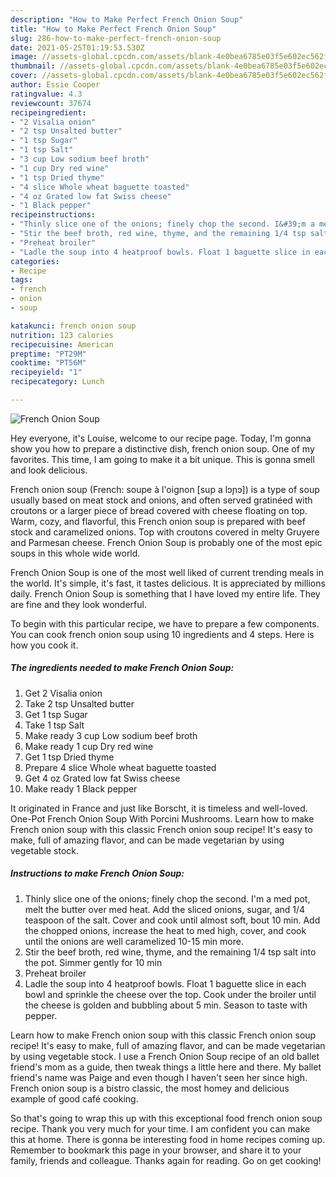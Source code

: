```yaml
---
description: "How to Make Perfect French Onion Soup"
title: "How to Make Perfect French Onion Soup"
slug: 286-how-to-make-perfect-french-onion-soup
date: 2021-05-25T01:19:53.530Z
image: //assets-global.cpcdn.com/assets/blank-4e0bea6785e03f5e602ec562f230caae08da540cada707380b4fe1bbebba43da.png
thumbnail: //assets-global.cpcdn.com/assets/blank-4e0bea6785e03f5e602ec562f230caae08da540cada707380b4fe1bbebba43da.png
cover: //assets-global.cpcdn.com/assets/blank-4e0bea6785e03f5e602ec562f230caae08da540cada707380b4fe1bbebba43da.png
author: Essie Cooper
ratingvalue: 4.3
reviewcount: 37674
recipeingredient:
- "2 Visalia onion"
- "2 tsp Unsalted butter"
- "1 tsp Sugar"
- "1 tsp Salt"
- "3 cup Low sodium beef broth"
- "1 cup Dry red wine"
- "1 tsp Dried thyme"
- "4 slice Whole wheat baguette toasted"
- "4 oz Grated low fat Swiss cheese"
- "1 Black pepper"
recipeinstructions:
- "Thinly slice one of the onions; finely chop the second. I&#39;m a med pot, melt the butter over med heat. Add the sliced onions, sugar, and 1/4 teaspoon of the salt. Cover and cook until almost soft, bout 10 min. Add the chopped onions, increase the heat to med high, cover, and cook until the onions are well caramelized 10-15 min more."
- "Stir the beef broth, red wine, thyme, and the remaining 1/4 tsp salt into the pot. Simmer gently for 10 min"
- "Preheat broiler"
- "Ladle the soup into 4 heatproof bowls. Float 1 baguette slice in each bowl and sprinkle the cheese over the top. Cook under the broiler until the cheese is golden and bubbling about 5 min. Season to taste with pepper."
categories:
- Recipe
tags:
- french
- onion
- soup

katakunci: french onion soup 
nutrition: 123 calories
recipecuisine: American
preptime: "PT29M"
cooktime: "PT56M"
recipeyield: "1"
recipecategory: Lunch

---
```



![French Onion Soup](//assets-global.cpcdn.com/assets/blank-4e0bea6785e03f5e602ec562f230caae08da540cada707380b4fe1bbebba43da.png)

Hey everyone, it's Louise, welcome to our recipe page. Today, I'm gonna show you how to prepare a distinctive dish, french onion soup. One of my favorites. This time, I am going to make it a bit unique. This is gonna smell and look delicious.

French onion soup (French: soupe à l&#39;oignon [sup a lɔɲɔ]) is a type of soup usually based on meat stock and onions, and often served gratinéed with croutons or a larger piece of bread covered with cheese floating on top. Warm, cozy, and flavorful, this French onion soup is prepared with beef stock and caramelized onions. Top with croutons covered in melty Gruyere and Parmesan cheese. French Onion Soup is probably one of the most epic soups in this whole wide world.

French Onion Soup is one of the most well liked of current trending meals in the world. It's simple, it's fast, it tastes delicious. It is appreciated by millions daily. French Onion Soup is something that I have loved my entire life. They are fine and they look wonderful.


To begin with this particular recipe, we have to prepare a few components. You can cook french onion soup using 10 ingredients and 4 steps. Here is how you cook it.

<!--inarticleads1-->

##### The ingredients needed to make French Onion Soup:

1. Get 2 Visalia onion
1. Take 2 tsp Unsalted butter
1. Get 1 tsp Sugar
1. Take 1 tsp Salt
1. Make ready 3 cup Low sodium beef broth
1. Make ready 1 cup Dry red wine
1. Get 1 tsp Dried thyme
1. Prepare 4 slice Whole wheat baguette toasted
1. Get 4 oz Grated low fat Swiss cheese
1. Make ready 1 Black pepper


It originated in France and just like Borscht, it is timeless and well-loved. One-Pot French Onion Soup With Porcini Mushrooms. Learn how to make French onion soup with this classic French onion soup recipe! It&#39;s easy to make, full of amazing flavor, and can be made vegetarian by using vegetable stock. 

<!--inarticleads2-->

##### Instructions to make French Onion Soup:

1. Thinly slice one of the onions; finely chop the second. I&#39;m a med pot, melt the butter over med heat. Add the sliced onions, sugar, and 1/4 teaspoon of the salt. Cover and cook until almost soft, bout 10 min. Add the chopped onions, increase the heat to med high, cover, and cook until the onions are well caramelized 10-15 min more.
1. Stir the beef broth, red wine, thyme, and the remaining 1/4 tsp salt into the pot. Simmer gently for 10 min
1. Preheat broiler
1. Ladle the soup into 4 heatproof bowls. Float 1 baguette slice in each bowl and sprinkle the cheese over the top. Cook under the broiler until the cheese is golden and bubbling about 5 min. Season to taste with pepper.


Learn how to make French onion soup with this classic French onion soup recipe! It&#39;s easy to make, full of amazing flavor, and can be made vegetarian by using vegetable stock. I use a French Onion Soup recipe of an old ballet friend&#39;s mom as a guide, then tweak things a little here and there. My ballet friend&#39;s name was Paige and even though I haven&#39;t seen her since high. French onion soup is a bistro classic, the most homey and delicious example of good café cooking. 

So that's going to wrap this up with this exceptional food french onion soup recipe. Thank you very much for your time. I am confident you can make this at home. There is gonna be interesting food in home recipes coming up. Remember to bookmark this page in your browser, and share it to your family, friends and colleague. Thanks again for reading. Go on get cooking!
